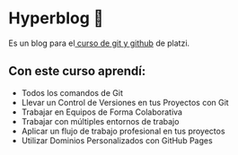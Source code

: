 # Hyperblog 💚
 Es un blog para el[ curso de git y github](http://platzi.com/clases/git-github/ " curso de git y github") de platzi. 


## Con este curso aprendí: 

* Todos los comandos de Git
* Llevar un Control de Versiones en tus Proyectos con Git
* Trabajar en Equipos de Forma Colaborativa
* Trabajar con múltiples entornos de trabajo
* Aplicar un flujo de trabajo profesional en tus proyectos
* Utilizar Dominios Personalizados con GitHub Pages
